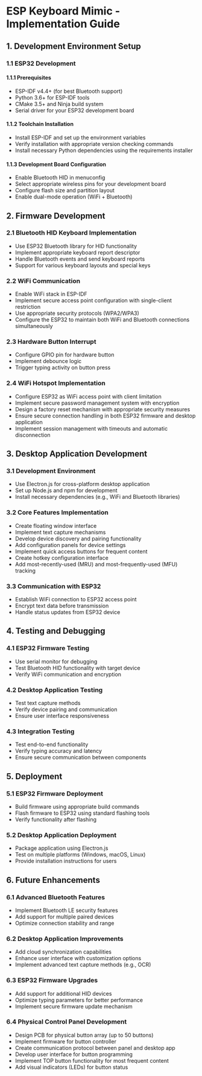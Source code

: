 # ESP Keyboard Mimic - Implementation Guide

## 1. Development Environment Setup

### 1.1 ESP32 Development

#### 1.1.1 Prerequisites
- ESP-IDF v4.4+ (for best Bluetooth support)
- Python 3.6+ for ESP-IDF tools
- CMake 3.5+ and Ninja build system
- Serial driver for your ESP32 development board

#### 1.1.2 Toolchain Installation
- Install ESP-IDF and set up the environment variables
- Verify installation with appropriate version checking commands
- Install necessary Python dependencies using the requirements installer

#### 1.1.3 Development Board Configuration
- Enable Bluetooth HID in menuconfig
- Select appropriate wireless pins for your development board
- Configure flash size and partition layout
- Enable dual-mode operation (WiFi + Bluetooth)

## 2. Firmware Development

### 2.1 Bluetooth HID Keyboard Implementation
- Use ESP32 Bluetooth library for HID functionality
- Implement appropriate keyboard report descriptor
- Handle Bluetooth events and send keyboard reports
- Support for various keyboard layouts and special keys

### 2.2 WiFi Communication
- Enable WiFi stack in ESP-IDF
- Implement secure access point configuration with single-client restriction
- Use appropriate security protocols (WPA2/WPA3)
- Configure the ESP32 to maintain both WiFi and Bluetooth connections simultaneously

### 2.3 Hardware Button Interrupt
- Configure GPIO pin for hardware button
- Implement debounce logic
- Trigger typing activity on button press

### 2.4 WiFi Hotspot Implementation
- Configure ESP32 as WiFi access point with client limitation
- Implement secure password management system with encryption
- Design a factory reset mechanism with appropriate security measures
- Ensure secure connection handling in both ESP32 firmware and desktop application
- Implement session management with timeouts and automatic disconnection

## 3. Desktop Application Development

### 3.1 Development Environment
- Use Electron.js for cross-platform desktop application
- Set up Node.js and npm for development
- Install necessary dependencies (e.g., WiFi and Bluetooth libraries)

### 3.2 Core Features Implementation
- Create floating window interface
- Implement text capture mechanisms
- Develop device discovery and pairing functionality
- Add configuration panels for device settings
- Implement quick access buttons for frequent content
- Create hotkey configuration interface
- Add most-recently-used (MRU) and most-frequently-used (MFU) tracking

### 3.3 Communication with ESP32
- Establish WiFi connection to ESP32 access point
- Encrypt text data before transmission
- Handle status updates from ESP32 device

## 4. Testing and Debugging

### 4.1 ESP32 Firmware Testing
- Use serial monitor for debugging
- Test Bluetooth HID functionality with target device
- Verify WiFi communication and encryption

### 4.2 Desktop Application Testing
- Test text capture methods
- Verify device pairing and communication
- Ensure user interface responsiveness

### 4.3 Integration Testing
- Test end-to-end functionality
- Verify typing accuracy and latency
- Ensure secure communication between components

## 5. Deployment

### 5.1 ESP32 Firmware Deployment
- Build firmware using appropriate build commands
- Flash firmware to ESP32 using standard flashing tools
- Verify functionality after flashing

### 5.2 Desktop Application Deployment
- Package application using Electron.js
- Test on multiple platforms (Windows, macOS, Linux)
- Provide installation instructions for users

## 6. Future Enhancements

### 6.1 Advanced Bluetooth Features
- Implement Bluetooth LE security features
- Add support for multiple paired devices
- Optimize connection stability and range

### 6.2 Desktop Application Improvements
- Add cloud synchronization capabilities
- Enhance user interface with customization options
- Implement advanced text capture methods (e.g., OCR)

### 6.3 ESP32 Firmware Upgrades
- Add support for additional HID devices
- Optimize typing parameters for better performance
- Implement secure firmware update mechanism

### 6.4 Physical Control Panel Development
- Design PCB for physical button array (up to 50 buttons)
- Implement firmware for button controller
- Create communication protocol between panel and desktop app
- Develop user interface for button programming
- Implement TOP button functionality for most frequent content
- Add visual indicators (LEDs) for button status